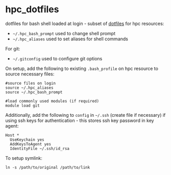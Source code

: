 # hpc_dotfiles
dotfiles for bash shell loaded at login - subset of [dotfiles](https://github.com/caseyyoungflesh/dotfiles) for hpc resources:

 * `~/.hpc_bash_prompt` used to change shell prompt
 * `~/.hpc_aliases` used to set aliases for shell commands

For git:

 * `~/.gitconfig` used to configure git options

On setup, add the following to existing `.bash_profile` on hpc resource to source necessary files:

```
#source files on login
source ~/.hpc_aliases
source ~/.hpc_bash_prompt

#load commonly used modules (if required)
module load git
```

Additionally, add the following to `config` in `~/.ssh` (create file if necessary) if using ssh keys for authentication - this stores ssh key password in key agent:

```
Host *
  UseKeychain yes
  AddKeysToAgent yes
  IdentityFile ~/.ssh/id_rsa
```
To setup symlink:

```
ln -s /path/to/original /path/to/link
```
